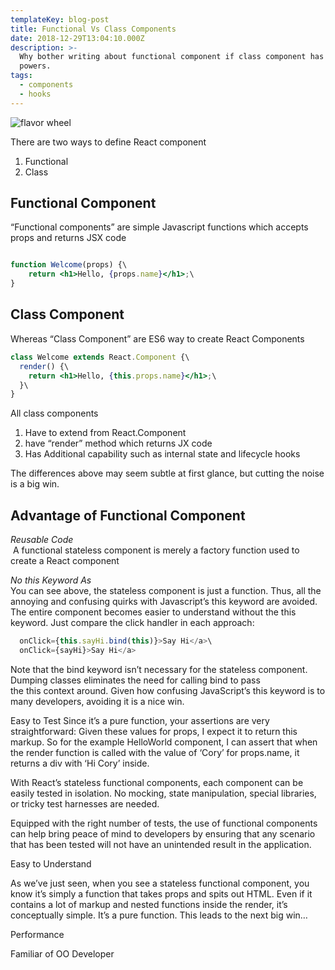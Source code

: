 ```yaml
---
templateKey: blog-post
title: Functional Vs Class Components
date: 2018-12-29T13:04:10.000Z
description: >-
  Why bother writing about functional component if class component has more
  powers. 
tags:
  - components
  - hooks
---
```

![flavor wheel](/img/flavor_wheel.jpg)

There are two ways to define React component

1. Functional
2. Class

## Functional Component

“Functional components” are simple Javascript functions which accepts props and returns JSX code

```jsx

function Welcome(props) {\
    return <h1>Hello, {props.name}</h1>;\
}
```

## Class Component

Whereas “Class Component” are ES6 way to create React Components 

```jsx
class Welcome extends React.Component {\
  render() {\
    return <h1>Hello, {this.props.name}</h1>;\
  }\
}
```

All class components 

1. Have to extend from React.Component
2. have “render” method which returns JX code
3. Has Additional capability such as internal state and lifecycle hooks

The differences above may seem subtle at first glance, but cutting the noise is a big win.

## Advantage of Functional Component

_Reusable Code_\
 A functional stateless component is merely a factory function used to create a React component

_No this Keyword As_ \
You can see above, the stateless component is just a function. Thus, all the annoying and confusing quirks with Javascript’s this keyword are avoided. The entire component becomes easier to understand without the this keyword. Just compare the click handler in each approach:

```jsx
  onClick={this.sayHi.bind(this)}>Say Hi</a>\
  onClick={sayHi}>Say Hi</a>
```

Note that the bind keyword isn’t necessary for the stateless component. Dumping classes eliminates the need for calling bind to pass the this context around. Given how confusing JavaScript’s this keyword is to many developers, avoiding it is a nice win.

Easy to Test Since it’s a pure function, your assertions are very straightforward: Given these values for props, I expect it to return this markup. So for the example HelloWorld component, I can assert that when the render function is called with the value of ‘Cory’ for props.name, it returns a div with ‘Hi Cory’ inside.

With React’s stateless functional components, each component can be easily tested in isolation. No mocking, state manipulation, special libraries, or tricky test harnesses are needed.

Equipped with the right number of tests, the use of functional components can help bring peace of mind to developers by ensuring that any scenario that has been tested will not have an unintended result in the application.

Easy to Understand

As we’ve just seen, when you see a stateless functional component, you know it’s simply a function that takes props and spits out HTML. Even if it contains a lot of markup and nested functions inside the render, it’s conceptually simple. It’s a pure function. This leads to the next big win…

Performance

Familiar of OO Developer
